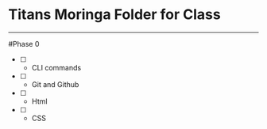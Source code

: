 # Titans Moringa Folder for Class

<hr/>

#Phase 0

- [ ] - CLI commands
- [ ] - Git and Github
- [ ] - Html
- [ ] - CSS
